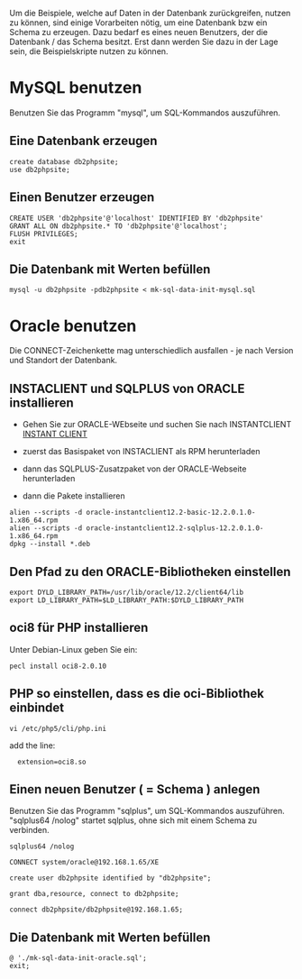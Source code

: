 Um die Beispiele, welche auf Daten in der Datenbank zurückgreifen, nutzen zu können, sind einige Vorarbeiten nötig, um eine Datenbank bzw ein Schema zu erzeugen. Dazu bedarf es eines neuen Benutzers, der die Datenbank / das Schema besitzt. Erst dann werden Sie dazu in der Lage sein, die Beispielskripte nutzen zu können.

# MySQL benutzen

Benutzen Sie das Programm "mysql", um SQL-Kommandos auszuführen.

## Eine Datenbank erzeugen
```
create database db2phpsite;
use db2phpsite;
```

## Einen Benutzer erzeugen
```
CREATE USER 'db2phpsite'@'localhost' IDENTIFIED BY 'db2phpsite'
GRANT ALL ON db2phpsite.* TO 'db2phpsite'@'localhost';
FLUSH PRIVILEGES;
exit
```

## Die Datenbank mit Werten befüllen
```
mysql -u db2phpsite -pdb2phpsite < mk-sql-data-init-mysql.sql
```

# Oracle benutzen

Die CONNECT-Zeichenkette mag unterschiedlich ausfallen - je nach Version und Standort der Datenbank.

## INSTACLIENT und SQLPLUS von ORACLE installieren

- Gehen Sie zur ORACLE-WEbseite und suchen Sie nach INSTANTCLIENT [INSTANT CLIENT](https://www.google.de/url?sa=t&rct=j&q=&esrc=s&source=web&cd=1&cad=rja&uact=8&ved=0ahUKEwjVvJPVx4PTAhULkSwKHd4QD5QQFgglMAA&url=http%3A%2F%2Fwww.oracle.com%2Ftechnetwork%2Fdatabase%2Ffeatures%2Finstant-client%2Findex-097480.html&usg=AFQjCNG0psq_TG0eboqXY6CNm22mqyg6HQ&sig2=u6AvAYNZLSpVY0uvJR_QfQ)

- zuerst das Basispaket von INSTACLIENT als RPM herunterladen
- dann das SQLPLUS-Zusatzpaket von der ORACLE-Webseite herunterladen
- dann die Pakete installieren
```
alien --scripts -d oracle-instantclient12.2-basic-12.2.0.1.0-1.x86_64.rpm
alien --scripts -d oracle-instantclient12.2-sqlplus-12.2.0.1.0-1.x86_64.rpm
dpkg --install *.deb
```

## Den Pfad zu den ORACLE-Bibliotheken einstellen
```
export DYLD_LIBRARY_PATH=/usr/lib/oracle/12.2/client64/lib
export LD_LIBRARY_PATH=$LD_LIBRARY_PATH:$DYLD_LIBRARY_PATH
```

## oci8 für PHP installieren

Unter Debian-Linux geben Sie ein:
```
pecl install oci8-2.0.10
```

## PHP so einstellen, dass es die oci-Bibliothek einbindet
```
vi /etc/php5/cli/php.ini
```

add the line:
```
  extension=oci8.so
```

## Einen neuen Benutzer ( = Schema ) anlegen

Benutzen Sie das Programm "sqlplus", um SQL-Kommandos auszuführen. "sqlplus64 /nolog" startet sqlplus, ohne sich mit einem Schema zu verbinden.
```
sqlplus64 /nolog

CONNECT system/oracle@192.168.1.65/XE

create user db2phpsite identified by "db2phpsite";

grant dba,resource, connect to db2phpsite;

connect db2phpsite/db2phpsite@192.168.1.65;
```

## Die Datenbank mit Werten befüllen
```
@ './mk-sql-data-init-oracle.sql';
exit;
```
